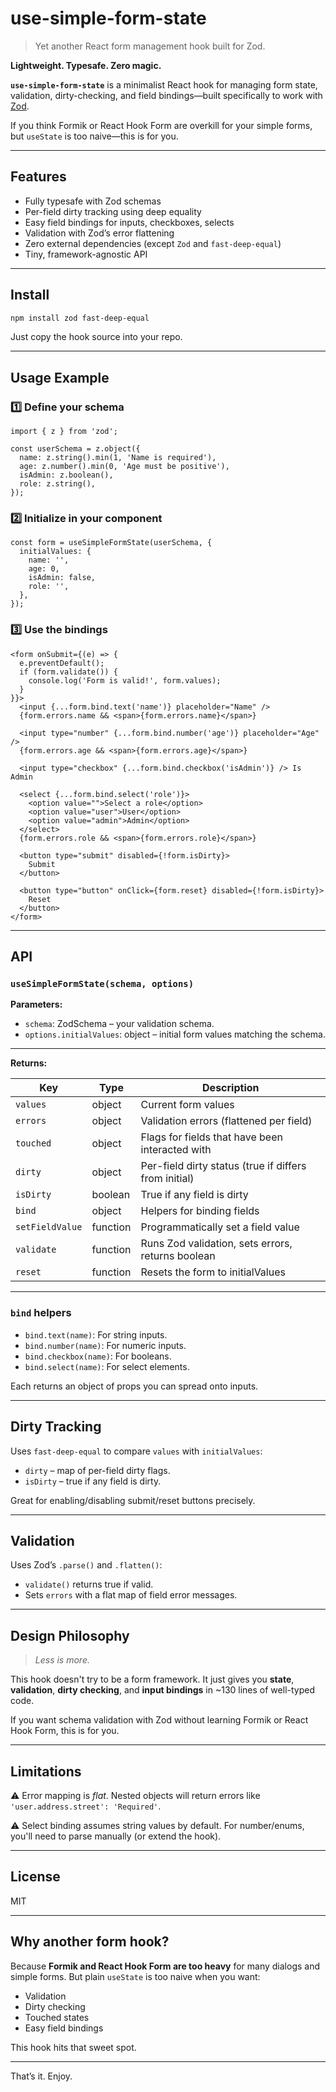 # use-simple-form-state

> Yet another React form management hook built for Zod.

**Lightweight. Typesafe. Zero magic.**

**`use-simple-form-state`** is a minimalist React hook for managing form state, validation, dirty-checking, and field bindings—built specifically to work with [Zod](https://zod.dev).

If you think Formik or React Hook Form are overkill for your simple forms, but `useState` is too naive—this is for you.

---

## Features

- Fully typesafe with Zod schemas
- Per-field dirty tracking using deep equality
- Easy field bindings for inputs, checkboxes, selects
- Validation with Zod’s error flattening
- Zero external dependencies (except `Zod` and `fast-deep-equal`)
- Tiny, framework-agnostic API

---

## Install

```bash
npm install zod fast-deep-equal
```

Just copy the hook source into your repo.

---

## Usage Example

### 1️⃣ Define your schema

```tsx
import { z } from 'zod';

const userSchema = z.object({
  name: z.string().min(1, 'Name is required'),
  age: z.number().min(0, 'Age must be positive'),
  isAdmin: z.boolean(),
  role: z.string(),
});
```

### 2️⃣ Initialize in your component

```tsx
const form = useSimpleFormState(userSchema, {
  initialValues: {
    name: '',
    age: 0,
    isAdmin: false,
    role: '',
  },
});
```

### 3️⃣ Use the bindings

```tsx
<form onSubmit={(e) => {
  e.preventDefault();
  if (form.validate()) {
    console.log('Form is valid!', form.values);
  }
}}>
  <input {...form.bind.text('name')} placeholder="Name" />
  {form.errors.name && <span>{form.errors.name}</span>}

  <input type="number" {...form.bind.number('age')} placeholder="Age" />
  {form.errors.age && <span>{form.errors.age}</span>}

  <input type="checkbox" {...form.bind.checkbox('isAdmin')} /> Is Admin

  <select {...form.bind.select('role')}>
    <option value="">Select a role</option>
    <option value="user">User</option>
    <option value="admin">Admin</option>
  </select>
  {form.errors.role && <span>{form.errors.role}</span>}

  <button type="submit" disabled={!form.isDirty}>
    Submit
  </button>

  <button type="button" onClick={form.reset} disabled={!form.isDirty}>
    Reset
  </button>
</form>
```

---

## API

### `useSimpleFormState(schema, options)`

**Parameters:**

- `schema`: ZodSchema – your validation schema.
- `options.initialValues`: object – initial form values matching the schema.

---

**Returns:**

| Key             | Type     | Description                                           |
| --------------- | -------- | ----------------------------------------------------- |
| `values`        | object   | Current form values                                   |
| `errors`        | object   | Validation errors (flattened per field)               |
| `touched`       | object   | Flags for fields that have been interacted with       |
| `dirty`         | object   | Per-field dirty status (true if differs from initial) |
| `isDirty`       | boolean  | True if any field is dirty                            |
| `bind`          | object   | Helpers for binding fields                            |
| `setFieldValue` | function | Programmatically set a field value                    |
| `validate`      | function | Runs Zod validation, sets errors, returns boolean     |
| `reset`         | function | Resets the form to initialValues                      |

---

### `bind` helpers

- `bind.text(name)`: For string inputs.
- `bind.number(name)`: For numeric inputs.
- `bind.checkbox(name)`: For booleans.
- `bind.select(name)`: For select elements.

Each returns an object of props you can spread onto inputs.

---

## Dirty Tracking

Uses `fast-deep-equal` to compare `values` with `initialValues`:

- `dirty` – map of per-field dirty flags.
- `isDirty` – true if any field is dirty.

Great for enabling/disabling submit/reset buttons precisely.

---

## Validation

Uses Zod’s `.parse()` and `.flatten()`:

- `validate()` returns true if valid.
- Sets `errors` with a flat map of field error messages.

---

## Design Philosophy

> *Less is more.*

This hook doesn't try to be a form framework.
It just gives you **state**, **validation**, **dirty checking**, and **input bindings** in \~130 lines of well-typed code.

If you want schema validation with Zod without learning Formik or React Hook Form, this is for you.

---

## Limitations

⚠️ Error mapping is *flat*.
Nested objects will return errors like `'user.address.street': 'Required'`.

⚠️ Select binding assumes string values by default.
For number/enums, you'll need to parse manually (or extend the hook).

---

## License

MIT

---

## Why another form hook?

Because **Formik and React Hook Form are too heavy** for many dialogs and simple forms.
But plain `useState` is too naive when you want:

- Validation
- Dirty checking
- Touched states
- Easy field bindings

This hook hits that sweet spot.

---

That’s it. Enjoy.
